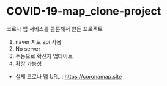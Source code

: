 # COVID-19-map_clone-project

코로나 맵 서비스를 클론해서 만든 프로젝트

1. naver 지도 api 사용
2. No server
3. 수동으로 확진자 업데이트
4. 확장 가능성

* 실제 코로나 맵 URL : <https://coronamap.site>

